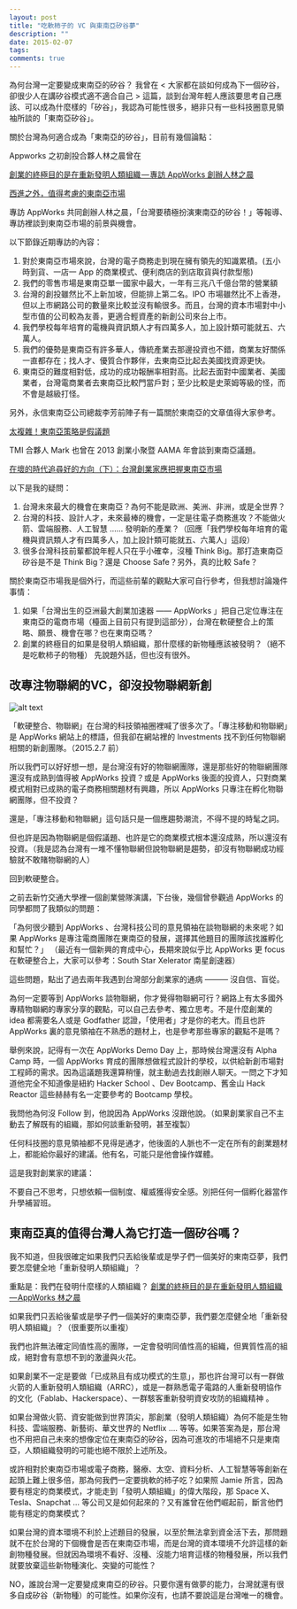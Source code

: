 ```yaml
---
layout: post
title: "吃軟柿子的 VC 與東南亞矽谷夢"
description: ""
date: 2015-02-07
tags: 
comments: true
---
```


為何台灣一定要變成東南亞的矽谷？
我曾在 < 大家都在談如何成為下一個矽谷，卻很少人在講矽谷模式適不適合自己 > 這篇，談到台灣年輕人應該要思考自己應該、可以成為什麼樣的「矽谷」，我認為可能性很多，絕非只有一些科技圈意見領袖所談的「東南亞矽谷」。

關於台灣為何適合成為「東南亞的矽谷」，目前有幾個論點：

Appworks 之初創投合夥人林之晨曾在

[創業的終極目的是在重新發明人類組織 — 專訪 AppWorks 創辦人林之晨](https://buzzorange.com/techorange/2014/12/30/interview-with-jamie-lin-ec-in-se-asia/)

[西進之外，值得考慮的東南亞市場](http://mrjamie.cc/2012/02/03/startup-asia-thoughts/)

專訪 AppWorks 共同創辦人林之晨，「台灣要積極扮演東南亞的矽谷！」等報導、專訪裡談到東南亞市場的前景與機會。

以下節錄近期專訪的內容：

1. 對於東南亞市場來說，台灣的電子商務走到現在擁有領先的知識累積。(五小時到貨、一店一 App 的商業模式、便利商店的到店取貨與付款型態)
2. 我們的零售市場是東南亞單一國家中最大，一年有三兆八千億台幣的營業額
3. 台灣的創投雖然比不上新加坡，但能排上第二名。IPO 市場雖然比不上香港，但以上市網路公司的數量來比較並沒有輸很多。而且，台灣的資本市場對中小型市值的公司較為友善，更適合輕資產的新創公司來台上市。
4. 我們學校每年培育的電機與資訊類人才有四萬多人，加上設計類可能就五、六萬人。
5. 我們的優勢是東南亞有許多華人，傳統產業去那邊投資也不錯，商業友好關係一直都存在；找人才、優質合作夥伴，去東南亞比起去美國找資源更快。
6. 東南亞的難度相對低，成功的成功報酬率相對高。比起去面對中國業者、美國業者，台灣電商業者去東南亞比較門當戶對；至少比較是史萊姆等級的怪，而不會是越級打怪。

另外，永信東南亞公司總裁李芳前陣子有一篇關於東南亞的文章值得大家參考。

[太複雜！東南亞策略是假議題](https://www.cw.com.tw/article/article.action?id=5064201)

TMI 合夥人 Mark 也曾在 2013 創業小聚暨 AAMA 年會談到東南亞議題。

[在壞的時代追尋好的方向（下）：台灣創業家應把握東南亞市場](https://www.inside.com.tw/2013/06/26/2013-aama-b-taiwan-entrepreneurs-should-focus-on-se-asia)

以下是我的疑問：

1. 台灣未來最大的機會在東南亞？為何不能是歐洲、美洲、非洲，或是全世界？
2. 台灣的科技、設計人才，未來最棒的機會，一定是往電子商務進攻？不能做火箭、雲端服務、人工智慧 …… 發明新的產業？（回應「我們學校每年培育的電機與資訊類人才有四萬多人，加上設計類可能就五、六萬人」這段）
3. 很多台灣科技前輩都說年輕人只在乎小確幸，沒種 Think Big。那打造東南亞矽谷是不是 Think Big？還是 Choose Safe？另外，真的比較 Safe？

關於東南亞市場我是個外行，而這些前輩的觀點大家可自行參考，但我想討論幾件事情：

1. 如果「台灣出生的亞洲最大創業加速器 —— AppWorks 」把自己定位專注在東南亞的電商市場（檯面上目前只有提到這部分），台灣在軟硬整合上的策略、願景、機會在哪？也在東南亞嗎？
2. 創業的終極目的如果是發明人類組織，那什麼樣的新物種應該被發明？（絕不是吃軟柿子的物種）
先說題外話，但也沒有很外。

## 改專注物聯網的VC，卻沒投物聯網新創

![alt text](https://cdn-images-1.medium.com/max/1600/1*9uG1sVIRQL5kmDqFqvsytA.png "Logo Title Text 1")


「軟硬整合、物聯網」在台灣的科技領袖圈裡喊了很多次了。「專注移動和物聯網」是 AppWorks 網站上的標語，但我卻在網站裡的 Investments 找不到任何物聯網相關的新創團隊。（2015.2.7 前）

所以我們可以好好想一想，是台灣沒有好的物聯網團隊，還是那些好的物聯網團隊還沒有成熟到值得被 AppWorks 投資？或是 AppWorks 後面的投資人，只對商業模式相對已成熟的電子商務相關題材有興趣，所以 AppWorks 只專注在孵化物聯網團隊，但不投資？

還是，「專注移動和物聯網」這句話只是一個應趨勢潮流，不得不提的時髦之詞。

但也許是因為物聯網是個假議題、也許是它的商業模式根本還沒成熟，所以還沒有投資。（我是認為台灣有一堆不懂物聯網但說物聯網是趨勢，卻沒有物聯網成功經驗就不敢賭物聯網的人）

回到軟硬整合。

之前去新竹交通大學裡一個創業營隊演講，下台後，幾個曾參觀過 AppWorks 的同學都問了我類似的問題：

「為何很少聽到 AppWorks 、台灣科技公司的意見領袖在談物聯網的未來呢？如果 AppWorks 是專注電商團隊在東南亞的發展，選擇其他題目的團隊該找誰孵化和幫忙？」
（最近有一個新興的育成中心，長期來說似乎比 AppWorks 更 focus 在軟硬整合上，大家可以參考：South Star Xelerator 南星創速器）

這些問題，點出了過去兩年我遇到台灣部分創業家的通病 ——— 沒自信、盲從。

為何一定要等到 AppWorks 談物聯網，你才覺得物聯網可行？網路上有太多國外專精物聯網的專家分享的觀點，可以自己去參考、獨立思考。不是什麼創業的 idea 都需要名人或是 Godfather 認證，「使用者」才是你的老大。而且也許 AppWorks 裏的意見領袖在不熟悉的題材上，也是參考那些專家的觀點不是嗎？

舉例來說，記得有一次在 AppWorks Demo Day 上，那時候台灣還沒有 Alpha Camp 時，一個 AppWorks 育成的團隊想做程式設計的學校，以供給新創市場對工程師的需求。因為這議題我還算稍懂，就主動過去找創辦人聊天。一問之下才知道他完全不知道像是紐約 Hacker School 、Dev Bootcamp、舊金山 Hack Reactor 這些赫赫有名一定要參考的 Bootcamp 學校。

我問他為何沒 Follow 到，他說因為 AppWorks 沒跟他說。（如果創業家自己不主動去了解既有的組織，那如何談重新發明，甚至複製）

任何科技圈的意見領袖都不見得是通才，他後面的人脈也不一定在所有的創業題材上，都能給你最好的建議。他有名，可能只是他會操作媒體。

這是我對創業家的建議：

不要自己不思考，只想依賴一個制度、權威獲得安全感。別把任何一個孵化器當作升學補習班。


## 東南亞真的值得台灣人為它打造一個矽谷嗎？

我不知道，但我很確定如果我們只丟給後輩或是學子們一個美好的東南亞夢，我們要怎麼健全地「重新發明人類組織」？

重點是：我們在發明什麼樣的人類組織？
[創業的終極目的是在重新發明人類組織 — AppWorks 林之晨]((https://buzzorange.com/techorange/2014/12/30/interview-with-jamie-lin-ec-in-se-asia/))

如果我們只丟給後輩或是學子們一個美好的東南亞夢，我們要怎麼健全地「重新發明人類組織」？（很重要所以重複）

我們也許無法確定同值性高的團隊，一定會發明同值性高的組織，但異質性高的組成，絕對會有意想不到的激盪與火花。

如果創業不一定是要做「已成熟且有成功模式的生意」，那也許台灣可以有一群做火箭的人重新發明人類組織（ARRC），或是一群熟悉電子電路的人重新發明協作的文化（Fablab、Hackerspace）、一群駭客重新發明資安攻防的組織精神 。

如果台灣做火箭、資安能做到世界頂尖，那創業（發明人類組織）為何不能是生物科技、雲端服務、新藝術、華文世界的 Netflix …. 等等。如果答案為是，那台灣也不用把自己未來的想像定位在東南亞的矽谷，因為可進攻的市場絕不只是東南亞，人類組織發明的可能也絕不限於上述所及。

或許相對於東南亞市場或電子商務，醫療、太空、資料分析、人工智慧等等創新在起頭上難上很多倍，那為何我們一定要挑軟的柿子吃？如果照 Jamie 所言，因為要有穩定的商業模式，才能走到「發明人類組織」的偉大階段，那 Space X、Tesla、Snapchat … 等公司又是如何起來的？又有誰曾在他們崛起前，斷言他們能有穩定的商業模式？

如果台灣的資本環境不利於上述題目的發展，以至於無法拿到資金活下去，那問題就不在於台灣的下個機會是否在東南亞市場，而是台灣的資本環境不允許這樣的新創物種發展。但就因為環境不看好、沒種、沒能力培育這樣的物種發展，所以我們就要放棄這些新物種演化、突變的可能性？

NO，誰說台灣一定要變成東南亞的矽谷。只要你還有做夢的能力，台灣就還有很多自成矽谷（新物種）的可能性。如果你沒有，也請不要說這是台灣唯一的機會。
